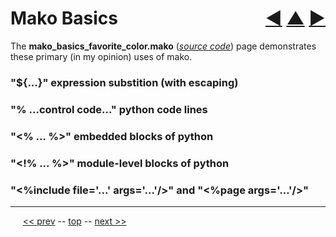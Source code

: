 Mako Basics <span style="float:right;">[&#x25C0;](06.md) [&#x25B2;](../README.md) [&#x25BA;](08.md)</span>
=========

The __mako_basics_favorite_color.mako__ (*[source code](https://github.com/BrentNoorda/django_unusual/blob/master/django_unusual/mako/examples/mako_basics_favorite_color.mako]())*) page demonstrates these primary (in my opinion) uses of mako.

### "${...}" expression substition (with escaping)

### "% ...control code..." python code lines

### "<% ... %>" embedded blocks of python

### "<!% ... %>" module-level blocks of python

### "<%include file='...' args='...'/>" and "<%page args='...'/>"

------

&nbsp;&nbsp;&nbsp;&nbsp; [&lt;&lt; prev](06.md) -- [top](../README.md) -- [next &gt;&gt;](08.md)